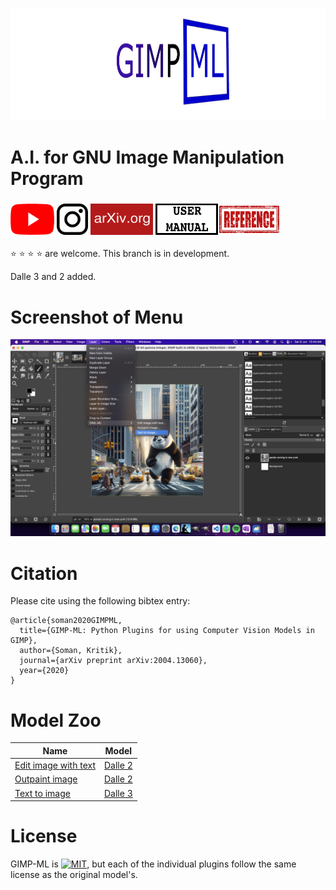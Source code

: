 <img src="https://github.com/kritiksoman/tmp/blob/master/cover.png" width="1280" height="180"> <br>
# A.I. for GNU Image Manipulation Program
### [<img src="https://github.com/kritiksoman/tmp/blob/master/yt.png" width="70" height="50">](https://www.youtube.com/channel/UCzZn99R6Zh0ttGqvZieT4zw) [<img src="https://github.com/kritiksoman/tmp/blob/master/inst.png" width="50" height="50">](https://www.instagram.com/explore/tags/gimpml/) [<img src="https://github.com/kritiksoman/tmp/blob/master/arxiv.png" width="100" height="50">](https://arxiv.org/abs/2004.13060) [<img src="https://github.com/kritiksoman/tmp/blob/master/manual.png" width="100" height="50">](https://github.com/kritiksoman/GIMP-ML/blob/master/docs/MANUAL.md)[<img src="https://github.com/kritiksoman/tmp/blob/master/ref.png" width="100" height="50">](https://github.com/kritiksoman/GIMP-ML/blob/master/docs/REFERENCES.md) <br>
 
:star: :star: :star: :star: are welcome. This branch is in development.<br>

Dalle 3 and 2 added. <br>


# Screenshot of Menu
![image1](https://github.com/kritiksoman/tmp/blob/master/screenshot8jun.png)



# Citation
Please cite using the following bibtex entry:

```
@article{soman2020GIMPML,
  title={GIMP-ML: Python Plugins for using Computer Vision Models in GIMP},
  author={Soman, Kritik},
  journal={arXiv preprint arXiv:2004.13060},
  year={2020}
}
```

# Model Zoo
| Name | Model | 
| ------------- |:-------------:| 
| [Edit image with text](https://openai.com/index/dall-e-2/) | [Dalle 2](https://openai.com/index/dall-e-2/) | 
| [Outpaint image](https://openai.com/index/dall-e-2/) | [Dalle 2](https://openai.com/index/dall-e-2/) |
| [Text to image](https://openai.com/index/dall-e-3/) | [Dalle 3](https://openai.com/index/dall-e-3/) | 


# License
GIMP-ML is  [![MIT](https://img.shields.io/badge/license-MIT-brightgreen.svg)](https://github.com/kritiksoman/GIMP-ML/blob/master/LICENSE.md), but each of the individual plugins follow the same license as the original model's.
